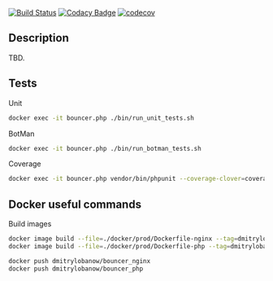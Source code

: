 [![Build Status](https://semaphoreci.com/api/v1/d-lobanov/dev-bouncer-2/branches/master/shields_badge.svg)](https://semaphoreci.com/d-lobanov/dev-bouncer-2)
[![Codacy Badge](https://api.codacy.com/project/badge/Grade/9e08f2a3ddfa4dab8b2945fd942208e1)](https://app.codacy.com/app/dmitry.lobanow/dev-bouncer?utm_source=github.com&utm_medium=referral&utm_content=d-lobanov/dev-bouncer&utm_campaign=Badge_Grade_Dashboard)
[![codecov](https://codecov.io/gh/d-lobanov/dev-bouncer/branch/master/graph/badge.svg)](https://codecov.io/gh/d-lobanov/dev-bouncer)

## Description
TBD.

## Tests
Unit
```bash
docker exec -it bouncer.php ./bin/run_unit_tests.sh
```

BotMan
```bash
docker exec -it bouncer.php ./bin/run_botman_tests.sh
```
Coverage
```bash
docker exec -it bouncer.php vendor/bin/phpunit --coverage-clover=coverage.xml
```

## Docker useful commands
Build images
```bash
docker image build --file=./docker/prod/Dockerfile-nginx --tag=dmitrylobanow/bouncer_nginx .
docker image build --file=./docker/prod/Dockerfile-php --tag=dmitrylobanow/bouncer_php .

docker push dmitrylobanow/bouncer_nginx
docker push dmitrylobanow/bouncer_php
```
